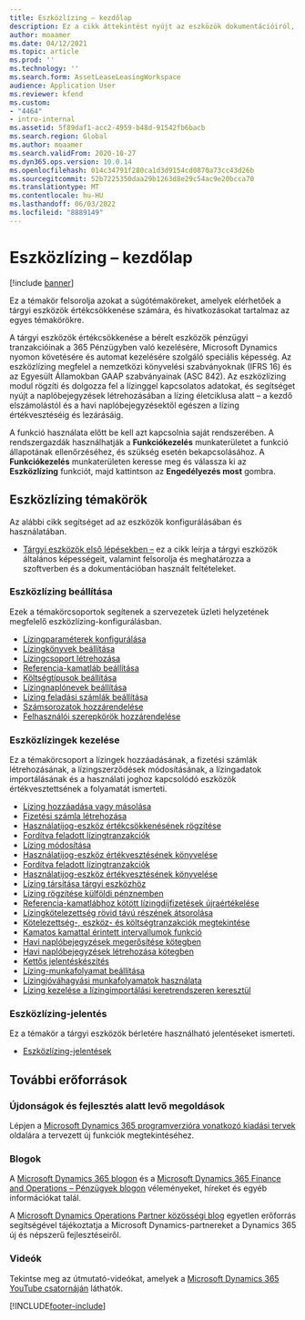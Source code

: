 ```yaml
---
title: Eszközlízing – kezdőlap
description: Ez a cikk áttekintést nyújt az eszközök dokumentációiról, és hivatkozásokat tartalmaz bizonyos témakörökre.
author: moaamer
ms.date: 04/12/2021
ms.topic: article
ms.prod: ''
ms.technology: ''
ms.search.form: AssetLeaseLeasingWorkspace
audience: Application User
ms.reviewer: kfend
ms.custom:
- "4464"
- intro-internal
ms.assetid: 5f89daf1-acc2-4959-b48d-91542fb6bacb
ms.search.region: Global
ms.author: moaamer
ms.search.validFrom: 2020-10-27
ms.dyn365.ops.version: 10.0.14
ms.openlocfilehash: 014c34791f280ca1d3d9154cd0870a73cc43d26b
ms.sourcegitcommit: 52b7225350daa29b1263d8e29c54ac9e20bcca70
ms.translationtype: MT
ms.contentlocale: hu-HU
ms.lasthandoff: 06/03/2022
ms.locfileid: "8889149"
---
```

# <a name="asset-leasing-home-page"></a>Eszközlízing – kezdőlap

[!include [banner](../includes/banner.md)]

Ez a témakör felsorolja azokat a súgótémaköreket, amelyek elérhetőek a tárgyi eszközök értékcsökkenése számára, és hivatkozásokat tartalmaz az egyes témakörökre. 

A tárgyi eszközök értékcsökkenése a bérelt eszközök pénzügyi tranzakcióinak a 365 Pénzügyben való kezelésére, Microsoft Dynamics nyomon követésére és automat kezelésére szolgáló speciális képesség. Az eszközlízing megfelel a nemzetközi könyvelési szabványoknak (IFRS 16) és az Egyesült Államokban GAAP szabványainak (ASC 842). Az eszközlízing modul rögzíti és dolgozza fel a lízinggel kapcsolatos adatokat, és segítséget nyújt a naplóbejegyzések létrehozásában a lízing életciklusa alatt – a kezdő elszámolástól és a havi naplóbejegyzésektől egészen a lízing értékvesztéséig és lezárásáig.

A funkció használata előtt be kell azt kapcsolnia saját rendszerében. A rendszergazdák használhatják a **Funkciókezelés** munkaterületet a funkció állapotának ellenőrzéséhez, és szükség esetén bekapcsolásához. A **Funkciókezelés** munkaterületen keresse meg és válassza ki az **Eszközlízing** funkciót, majd kattintson az **Engedélyezés most** gombra.

## <a name="asset-leasing-topics"></a>Eszközlízing témakörök
Az alábbi cikk segítséget ad az eszközök konfigurálásában és használatában. 

 - [Tárgyi eszközök első lépésekben –](asset-leasing-quick-start.md) ez a cikk leírja a tárgyi eszközök általános képességeit, valamint felsorolja és meghatározza a szoftverben és a dokumentációban használt feltételeket.
 
 ### <a name="set-up-asset-leasing"></a>Eszközlízing beállítása
 Ezek a témakörcsoportok segítenek a szervezetek üzleti helyzetének megfelelő eszközlízing-konfigurálásban.  
  
  - [Lízingparaméterek konfigurálása](config-lease-parameters.md) 
  - [Lízingkönyvek beállítása](set-up-lease-books.md)
  - [Lízingcsoport létrehozása](create-lease-group.md)
  - [Referencia-kamatláb beállítása](set-up-index-rate-types.md)
  - [Költségtípusok beállítása](set-up-expense-types.md)
  - [Lízingnaplónevek beállítása](set-up-lease-journal-names.md)
  - [Lízing feladási számlák beállítása](set-up-lease-posting-accts.md)
  - [Számsorozatok hozzárendelése](leasing-number-sequences.md)
  - [Felhasználói szerepkörök hozzárendelése](lease-user-roles.md)

### <a name="manage-asset-leases"></a>Eszközlízingek kezelése
Ez a témakörcsoport a lízingek hozzáadásának, a fizetési számlák létrehozásának, a lízingszerződések módosításának, a lízingadatok importálásának és a használati joghoz kapcsolódó eszközök értékvesztettsének a folyamatát ismerteti. 

 - [Lízing hozzáadása vagy másolása](add-lease.md)
 - [Fizetési számla létrehozása](create-payment-invoice.md)
 - [Használatijog-eszköz értékcsökkenésének rögzítése](record-rou-asset-depreciation.md)
 - [Fordítva feladott lízingtranzakciók](reverse-posted-lease-trans.md)
 - [Lízing módosítása](adjust-lease.md)
 - [Használatijog-eszköz értékvesztésének könyvelése](impair-rou-asset.md)
 - [Fordítva feladott lízingtranzakciók](reverse-posted-lease-trans.md)
 - [Használatijog-eszköz értékvesztésének könyvelése](impair-rou-asset.md)
 - [Lízing társítása tárgyi eszközhöz](associate-lease-with-fixed-asset.md)
 - [Lízing rögzítése külföldi pénznemben](record-leases-foreign-currency.md)
 - [Referencia-kamatlábhoz kötött lízingdíjfizetések újraértékelése](revalue-payments-tied-2-index-rate.md)
 - [Lízingkötelezettség rövid távú részének átsorolása](reclassify-st-lease-liability.md)
 - [Kötelezettség-, eszköz- és költségtranzakciók megtekintése](view-asset-transactions.md)
 - [Kamatos kamattal érintett intervallumok funkció](compound-interval-functionality.md)
 - [Havi naplóbejegyzések megerősítése kötegben](confirm-payment-schedules-in-batch.md)
 - [Havi naplóbejegyzések létrehozása kötegben](create-monthly-journals-batch.md)
 - [Kettős jelentéskészítés](dual-reporting.md)
 - [Lízing-munkafolyamat beállítása](set-up-lease-wrkflw.md)
 - [Lízingjóváhagyási munkafolyamatok használata](use-create-lease-wrkflw.md)
 - [Lízing kezelése a lízingimportálási keretrendszeren keresztül](manage-leases-thru-imprt-framewrk.md)
 
### <a name="asset-leasing-reporting"></a>Eszközlízing-jelentés
Ez a témakör a tárgyi eszközök bérletére használható jelentéseket ismerteti. 

 - [Eszközlízing-jelentések](asset-leasing-rprts.md)
 

## <a name="additional-resources"></a>További erőforrások

### <a name="whats-new-and-in-development"></a>Újdonságok és fejlesztés alatt levő megoldások

Lépjen a [Microsoft Dynamics 365 programverzióra vonatkozó kiadási tervek](/dynamics365/release-plans/) oldalára a tervezett új funkciók megtekintéséhez. 

### <a name="blogs"></a>Blogok

A [Microsoft Dynamics 365 blogon](https://community.dynamics.com/b/msftdynamicsblog?c=Enterprise) és a [Microsoft Dynamics 365 Finance and Operations – Pénzügyek blogon](https://community.dynamics.com/365/financeandoperations/b/financials) véleményeket, híreket és egyéb információkat talál.

A [Microsoft Dynamics Operations Partner közösségi blog](https://community.dynamics.com/partner/b/operationspartnercommunityblog) egyetlen erőforrás segítségével tájékoztatja a Microsoft Dynamics-partnereket a Dynamics 365 új és népszerű fejlesztéseiről.

### <a name="videos"></a>Videók

Tekintse meg az útmutató-videókat, amelyek a [Microsoft Dynamics 365 YouTube csatornáján](https://www.youtube.com/channel/UCJGCg4rB3QSs8y_1FquelBQ) láthatók. 


[!INCLUDE[footer-include](../../includes/footer-banner.md)]
